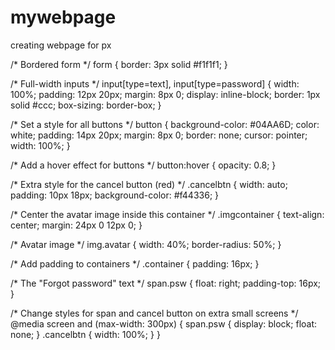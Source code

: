# mywebpage
creating webpage for px

/* Bordered form */
form {
  border: 3px solid #f1f1f1;
}

/* Full-width inputs */
input[type=text], input[type=password] {
  width: 100%;
  padding: 12px 20px;
  margin: 8px 0;
  display: inline-block;
  border: 1px solid #ccc;
  box-sizing: border-box;
}

/* Set a style for all buttons */
button {
  background-color: #04AA6D;
  color: white;
  padding: 14px 20px;
  margin: 8px 0;
  border: none;
  cursor: pointer;
  width: 100%;
}

/* Add a hover effect for buttons */
button:hover {
  opacity: 0.8;
}

/* Extra style for the cancel button (red) */
.cancelbtn {
  width: auto;
  padding: 10px 18px;
  background-color: #f44336;
}

/* Center the avatar image inside this container */
.imgcontainer {
  text-align: center;
  margin: 24px 0 12px 0;
}

/* Avatar image */
img.avatar {
  width: 40%;
  border-radius: 50%;
}

/* Add padding to containers */
.container {
  padding: 16px;
}

/* The "Forgot password" text */
span.psw {
  float: right;
  padding-top: 16px;
}

/* Change styles for span and cancel button on extra small screens */
@media screen and (max-width: 300px) {
  span.psw {
    display: block;
    float: none;
  }
  .cancelbtn {
    width: 100%;
  }
}

